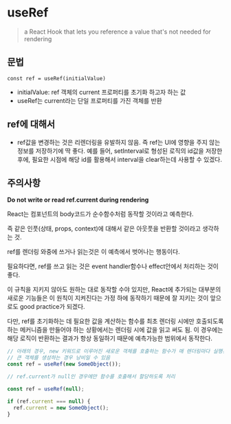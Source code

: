 # useRef

> a React Hook that lets you reference a value that's not needed for rendering

## 문법

`const ref = useRef(initialValue)`

- initialValue: ref 객체의 current 프로퍼티를 초기화 하고자 하는 값
- useRef는 current라는 단일 프로퍼티를 가진 객체를 반환

## ref에 대해서

- ref값을 변경하는 것은 리렌더링을 유발하지 않음. 즉 ref는 UI에 영향을 주지 않는 정보를 저장하기에 딱 좋다. 예를 들어, setInterval로 형성된 로직의 id값을 저장한 후에, 필요한 시점에 해당 id를 활용해서 interval을 clear하는데 사용할 수 있겠다.

## 주의사항

**Do not write or read ref.current during rendering**

React는 컴포넌트의 body코드가 순수함수처럼 동작할 것이라고 예측한다.

즉 같은 인풋(상태, props, context)에 대해서 같은 아웃풋을 반환할 것이라고 생각하는 것.

ref를 렌더링 와중에 쓰거나 읽는것은 이 예측에서 벗어나는 행동이다.

필요하다면, ref를 쓰고 읽는 것은 event handler함수나 effect안에서 처리하는 것이 좋다.

이 규칙을 지키지 않아도 원하는 대로 동작할 수야 있지만, React에 추가되는 대부분의 새로운 기능들은 이 원칙이 지켜진다는 가정 하에 동작하기 때문에 잘 지키는 것이 앞으로도 good practice가 되겠다.

다만, ref를 초기화하는 데 필요한 값을 계산하는 함수를 최초 렌더링 시에만 호출되도록 하는 메커니즘을 만들어야 하는 상황에서는 렌더링 시에 값을 읽고 써도 됨. 이 경우에는 해당 로직이 반환하는 결과가 항상 동일하기 때문에 예측가능한 범위에서 동작한다.

```javascript
// 아래의 경우, new 키워드로 이루어진 새로운 객체를 호출하는 함수가 매 렌더링마다 실행된다.
// 큰 객체를 생성하는 경우 낭비일 수 있음
const ref = useRef(new SomeObject());

// ref.current가 null인 경우에만 함수를 호출해서 할당하도록 처리

const ref = useRef(null);

if (ref.current === null) {
  ref.current = new SomeObject();
}
```
